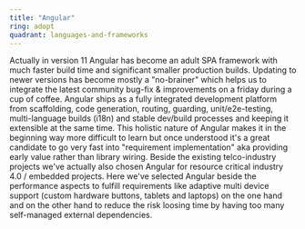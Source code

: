 ```yaml
---
title: "Angular"
ring: adopt
quadrant: languages-and-frameworks
---
```


Actually in version 11 Angular has become an adult SPA framework with much faster build time and significant smaller production builds.
Updating to newer versions has become mostly a "no-brainer" which helps us to integrate the latest community bug-fix & improvements on a friday during a cup of coffee.
Angular ships as a fully integrated development platform from scaffolding, code generation, routing, guarding, unit/e2e-testing, multi-language builds (i18n) and stable dev/build processes and keeping it extensible at the same time.
This holistic nature of Angular makes it in the beginning way more difficult to learn but once understood it's a great candidate to go very fast into "requirement implementation" aka providing early value rather than library wiring.
Beside the existing telco-industry projects we've actually also chosen Angular for resource critical industry 4.0 / embedded projects.
Here we've selected Angular beside the performance aspects to fulfill requirements like adaptive multi device support (custom hardware buttons, tablets and laptops) on the one hand and on the other hand to reduce the risk loosing time by having too many self-managed external dependencies.
